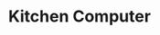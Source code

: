---
title: Kitchen Computer
permalink: /cookputer/
layout: page
visible: false
description: Building a computer and interface suitable for the kitchen
---